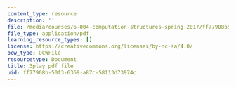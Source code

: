 ```yaml
---
content_type: resource
description: ''
file: /media/courses/6-004-computation-structures-spring-2017/ff77908b50f36369a87c58113d73974c_QCo-RtfLzyc.pdf
file_type: application/pdf
learning_resource_types: []
license: https://creativecommons.org/licenses/by-nc-sa/4.0/
ocw_type: OCWFile
resourcetype: Document
title: 3play pdf file
uid: ff77908b-50f3-6369-a87c-58113d73974c
---
```

